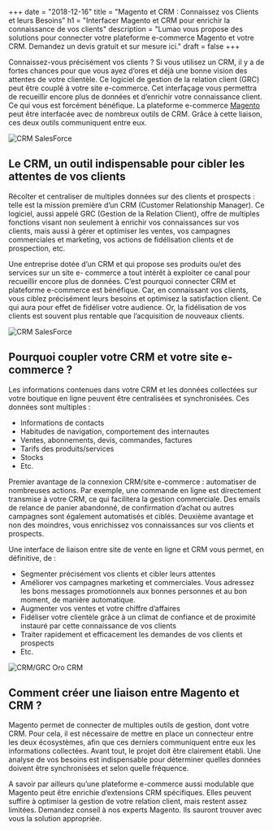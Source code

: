 +++
date = "2018-12-16"
title = "Magento et CRM : Connaissez vos Clients et leurs Besoins"
h1 = "Interfacer Magento et CRM pour enrichir la connaissance de vos clients"
description = "Lumao vous propose des solutions pour connecter votre plateforme e-commerce Magento et votre CRM. Demandez un devis gratuit et sur mesure ici."
draft = false
+++

Connaissez-vous précisément vos clients ? Si vous utilisez un CRM, il y a de fortes chances pour que
vous ayez d’ores et déjà une bonne vision des attentes de votre clientèle. Ce logiciel de gestion de la
relation client (GRC) peut être couplé à votre site e-commerce. Cet interfaçage vous permettra de
recueillir encore plus de données et d’enrichir votre connaissance client. Ce qui vous est forcément
bénéfique. La plateforme e-commerce [Magento](/ecommerce/cms/magento/) peut être interfacée avec de nombreux outils de
CRM. Grâce à cette liaison, ces deux outils communiquent entre eux.

<img class="animate zoomIn margin-auto" src="/images/crm/logo_salesforce.png" alt="CRM SalesForce" />

## Le CRM, un outil indispensable pour cibler les attentes de vos clients

Récolter et centraliser de multiples données sur des clients et prospects : telle est la mission
première d’un CRM (Customer Relationship Manager). Ce logiciel, aussi appelé GRC (Gestion de la
Relation Client), offre de multiples fonctions visant non seulement à enrichir vos connaissances sur
vos clients, mais aussi à gérer et optimiser les ventes, vos campagnes commerciales et marketing, vos
actions de fidélisation clients et de prospection, etc.

Une entreprise dotée d’un CRM et qui propose ses produits ou/et des services sur un site e-
commerce a tout intérêt à exploiter ce canal pour recueillir encore plus de données. C’est pourquoi
connecter CRM et plateforme e-commerce est bénéfique. Car, en connaissant vos clients, vous ciblez
précisément leurs besoins et optimisez la satisfaction client. Ce qui aura pour effet de fidéliser votre
audience. Or, la fidélisation de vos clients est souvent plus rentable que l’acquisition de nouveaux
clients.

<img class="animate zoomIn margin-auto" src="/images/crm/logo-sugarcrm.png" alt="CRM SalesForce" />

## Pourquoi coupler votre CRM et votre site e-commerce ?

Les informations contenues dans votre CRM et les données collectées sur votre boutique en ligne
peuvent être centralisées et synchronisées. Ces données sont multiples :

- Informations de contacts
- Habitudes de navigation, comportement des internautes
- Ventes, abonnements, devis, commandes, factures
- Tarifs des produits/services
- Stocks
- Etc.

Premier avantage de la connexion CRM/site e-commerce : automatiser de nombreuses actions. Par
exemple, une commande en ligne est directement transmise à votre CRM, ce qui facilitera la gestion
commerciale. Des emails de relance de panier abandonné, de confirmation d’achat ou autres
campagnes sont également automatisés et ciblés. Deuxième avantage et non des moindres, vous
enrichissez vos connaissances sur vos clients et prospects.

Une interface de liaison entre site de vente en ligne et CRM vous permet, en définitive, de :

- Segmenter précisément vos clients et cibler leurs attentes
- Améliorer vos campagnes marketing et commerciales. Vous adressez les bons messages
promotionnels aux bonnes personnes et au bon moment, de manière automatique.
- Augmenter vos ventes et votre chiffre d’affaires
- Fidéliser votre clientèle grâce à un climat de confiance et de proximité instauré par cette
connaissance de vos clients
- Traiter rapidement et efficacement les demandes de vos clients et prospects
- Etc.

<img class="animate zoomIn margin-auto" src="/images/crm/logo-orocrm.png" alt="CRM/GRC Oro CRM" />

## Comment créer une liaison entre Magento et CRM ?

Magento permet de connecter de multiples outils de gestion, dont votre CRM. Pour cela, il est
nécessaire de mettre en place un connecteur entre les deux écosystèmes, afin que ces derniers
communiquent entre eux les informations collectées. Avant tout, le projet doit être clairement établi.
Une analyse de vos besoins est indispensable pour déterminer quelles données doivent être
synchronisées et selon quelle fréquence.

A savoir par ailleurs qu’une plateforme e-commerce aussi modulable que Magento peut être enrichie
d’extensions CRM spécifiques. Elles peuvent suffire à optimiser la gestion de votre relation client,
mais restent assez limitées. Demandez conseil à nos experts Magento. Ils sauront trouver avec vous
la solution appropriée.